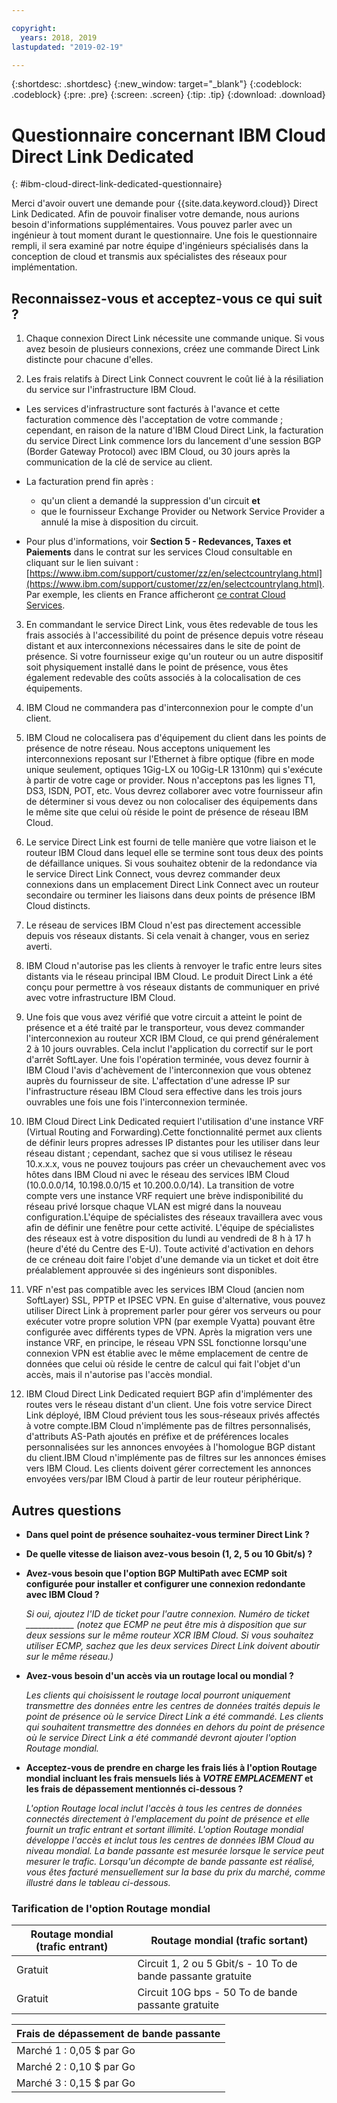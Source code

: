 ```yaml
---

copyright:
  years: 2018, 2019
lastupdated: "2019-02-19"

---
```


{:shortdesc: .shortdesc}
{:new_window: target="_blank"}
{:codeblock: .codeblock}
{:pre: .pre}
{:screen: .screen}
{:tip: .tip}
{:download: .download}

# Questionnaire concernant IBM Cloud Direct Link Dedicated
{: #ibm-cloud-direct-link-dedicated-questionnaire}

Merci d'avoir ouvert une demande pour {{site.data.keyword.cloud}} Direct Link Dedicated. Afin de pouvoir finaliser votre demande, nous aurions besoin d'informations supplémentaires. Vous pouvez parler avec un ingénieur à tout moment durant le questionnaire. Une fois le questionnaire rempli, il sera examiné par notre équipe d'ingénieurs spécialisés dans la conception de cloud et transmis aux spécialistes des réseaux pour implémentation.

## Reconnaissez-vous et acceptez-vous ce qui suit ?

1. Chaque connexion Direct Link nécessite une commande unique. Si vous avez besoin de plusieurs connexions, créez une commande Direct Link distincte pour chacune d'elles.

2. Les frais relatifs à Direct Link Connect couvrent le coût lié à la résiliation du service sur l'infrastructure IBM Cloud. 

 * Les services d'infrastructure sont facturés à l'avance et cette facturation commence dès l'acceptation de votre commande ; cependant, en raison de la nature d'IBM Cloud Direct Link, la facturation du service Direct Link commence lors du lancement d'une session BGP (Border Gateway Protocol) avec IBM Cloud, ou 30 jours après la communication de la clé de service au client. 

 * La facturation prend fin après :
   * qu'un client a demandé la suppression d'un circuit **et** 
   * que le fournisseur Exchange Provider ou Network Service Provider a annulé la mise à disposition du circuit.
  * Pour plus d'informations, voir **Section 5 - Redevances, Taxes et Paiements** dans le contrat sur les services Cloud consultable en cliquant sur le lien suivant : [https://www.ibm.com/support/customer/zz/en/selectcountrylang.html](https://www.ibm.com/support/customer/zz/en/selectcountrylang.html). Par exemple, les clients en France afficheront [ce contrat Cloud Services](https://www.ibm.com/support/customer/csol/contractexplorer/cloud/csa/fr-fr). 

3. En commandant le service Direct Link, vous êtes redevable de tous les frais associés à l'accessibilité du point de présence depuis votre réseau distant et aux interconnexions nécessaires dans le site de point de présence. Si votre fournisseur exige qu'un routeur ou un autre dispositif soit physiquement installé dans le point de présence, vous êtes également redevable des coûts associés à la colocalisation de ces équipements.

4. IBM Cloud ne commandera pas d'interconnexion pour le compte d'un client.

5. IBM Cloud ne colocalisera pas d'équipement du client dans les points de présence de notre réseau. Nous acceptons uniquement les interconnexions reposant sur l'Ethernet à fibre optique (fibre en mode unique seulement, optiques 1Gig-LX ou 10Gig-LR 1310nm) qui s'exécute à partir de votre cage or provider. Nous n'acceptons pas les lignes T1, DS3, ISDN, POT, etc. Vous devrez collaborer avec votre fournisseur afin de déterminer si vous devez ou non colocaliser des équipements dans le même site que celui où réside le point de présence de réseau IBM Cloud.

6. Le service Direct Link est fourni de telle manière que votre liaison et le routeur IBM Cloud dans lequel elle se termine sont tous deux des points de défaillance uniques. Si vous souhaitez obtenir de la redondance via le service Direct Link Connect, vous devrez commander deux connexions dans un emplacement Direct Link Connect avec un routeur secondaire ou terminer les liaisons dans deux points de présence IBM Cloud distincts.

7. Le réseau de services IBM Cloud n'est pas directement accessible depuis vos réseaux distants. Si cela venait à changer, vous en seriez averti.

8. IBM Cloud n'autorise pas les clients à renvoyer le trafic entre leurs sites distants via le réseau principal IBM Cloud. Le produit Direct Link a été conçu pour permettre à vos réseaux distants de communiquer en privé avec votre infrastructure IBM Cloud.

9. Une fois que vous avez vérifié que votre circuit a atteint le point de présence et a été traité par le transporteur, vous devez commander l'interconnexion au routeur XCR IBM Cloud, ce qui prend généralement 2 à 10 jours ouvrables. Cela inclut l'application du correctif sur le port d'arrêt SoftLayer. Une fois l'opération terminée, vous devez fournir à IBM Cloud l'avis d'achèvement de l'interconnexion que vous obtenez auprès du fournisseur de site. L'affectation d'une adresse IP sur l'infrastructure réseau IBM Cloud sera effective dans les trois jours ouvrables une fois une fois l'interconnexion terminée.

10. IBM Cloud Direct Link Dedicated requiert l'utilisation d'une instance VRF (Virtual Routing and Forwarding).Cette fonctionnalité permet aux clients de définir leurs propres adresses IP distantes pour les utiliser dans leur réseau distant ; cependant, sachez que si vous utilisez le réseau 10.x.x.x, vous ne pouvez toujours pas créer un chevauchement avec vos hôtes dans IBM Cloud ni avec le réseau des services IBM Cloud (10.0.0.0/14, 10.198.0.0/15 et 10.200.0.0/14). La transition de votre compte vers une instance VRF requiert une brève indisponibilité du réseau privé lorsque chaque VLAN est migré dans la nouveau configuration.L'équipe de spécialistes des réseaux travaillera avec vous afin de définir une fenêtre pour cette activité. L'équipe de spécialistes des réseaux est à votre disposition du lundi au vendredi de 8 h à 17 h (heure d'été du Centre des E-U). Toute activité d'activation en dehors de ce créneau doit faire l'objet d'une demande via un ticket et doit être préalablement approuvée si des ingénieurs sont disponibles.

11. VRF n'est pas compatible avec les services IBM Cloud (ancien nom SoftLayer) SSL, PPTP et IPSEC VPN. En guise d'alternative, vous pouvez utiliser Direct Link à proprement parler pour gérer vos serveurs ou pour exécuter votre propre solution VPN (par exemple Vyatta) pouvant être configurée avec différents types de VPN. Après la migration vers une instance VRF, en principe, le réseau VPN SSL fonctionne lorsqu'une connexion VPN est établie avec le même emplacement de centre de données que celui où réside le centre de calcul qui fait l'objet d'un accès, mais il n'autorise pas l'accès mondial.

12. IBM Cloud Direct Link Dedicated requiert BGP afin d'implémenter des routes vers le réseau distant d'un client. Une fois votre service Direct Link déployé, IBM Cloud prévient tous les sous-réseaux privés affectés à votre compte.IBM Cloud n'implémente pas de filtres personnalisés, d'attributs AS-Path ajoutés en préfixe et de préférences locales personnalisées sur les annonces envoyées à l'homologue BGP distant du client.IBM Cloud n'implémente pas de filtres sur les annonces émises vers IBM Cloud. Les clients doivent gérer correctement les annonces envoyées vers/par IBM Cloud à partir de leur routeur périphérique.

## Autres questions

* **Dans quel point de présence souhaitez-vous terminer Direct Link ?**

* **De quelle vitesse de liaison avez-vous besoin (1, 2, 5 ou 10 Gbit/s) ?**

* **Avez-vous besoin que l'option BGP MultiPath avec ECMP soit configurée pour installer et configurer une connexion redondante avec IBM Cloud ?**  

    _Si oui, ajoutez l'ID de ticket pour l'autre connexion. Numéro de ticket ____________  (notez que ECMP ne peut être mis à disposition que sur deux sessions sur le même  routeur XCR IBM Cloud.  Si vous souhaitez utiliser ECMP, sachez que les deux services Direct Link doivent aboutir sur le même réseau.)_

* **Avez-vous besoin d'un accès via un routage local ou mondial ?**

    _Les clients qui choisissent le routage local pourront uniquement transmettre des données entre les centres de données traités depuis le point de présence où le service Direct Link a été commandé. Les clients qui souhaitent transmettre des données en dehors du point de présence où le service Direct Link a été commandé devront ajouter l'option Routage mondial._

* **Acceptez-vous de prendre en charge les frais liés à l'option Routage mondial incluant les frais mensuels liés à _VOTRE EMPLACEMENT_ et les frais de dépassement mentionnés ci-dessous ?**

    _L'option Routage local inclut l'accès à tous les centres de données connectés directement à l'emplacement du point de présence et elle fournit un trafic entrant et sortant illimité. L'option Routage mondial développe l'accès et inclut tous les centres de données IBM Cloud au niveau mondial. La bande passante est mesurée lorsque le service peut mesurer le trafic. Lorsqu'un décompte de bande passante est réalisé, vous êtes facturé mensuellement sur la base du prix du marché, comme illustré dans le tableau ci-dessous._


### Tarification de l'option Routage mondial

| Routage mondial (trafic entrant) | Routage mondial (trafic sortant) |
|---|---|
| Gratuit | Circuit 1, 2 ou 5 Gbit/s - 10 To de bande passante gratuite |
| Gratuit | Circuit 10G bps - 50 To de bande passante gratuite |


| Frais de dépassement de bande passante |
|---|
| Marché 1 : 0,05 $ par Go |
| Marché 2 : 0,10 $ par Go |
| Marché 3 : 0,15 $ par Go |
